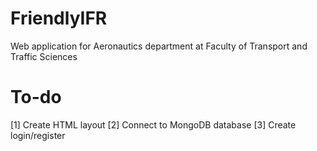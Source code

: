 # FriendlyIFR
Web application for Aeronautics department at Faculty of Transport and Traffic Sciences

# To-do
[1] Create HTML layout
[2] Connect to MongoDB database
[3] Create login/register